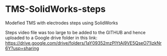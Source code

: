 # TMS-SolidWorks-steps
Modefied TMS with electrodes steps using SolidWorks

Steps video file was too large to be added to the GITHUB and hence uploaded to a Google drive folder in this link:
https://drive.google.com/drive/folders/1aY09352mzPlYtAj9VE5QseO71jzkNr6Y?usp=sharing
